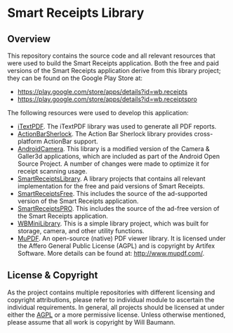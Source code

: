 Smart Receipts Library
==============

Overview
--------------

This repository contains the source code and all relevant resources that were used to build the Smart Receipts application. Both the free and paid versions of the Smart Receipts application derive from this library project; they can be found on the Google Play Store at:

- https://play.google.com/store/apps/details?id=wb.receipts
- https://play.google.com/store/apps/details?id=wb.receiptspro

The following resources were used to develop this application:

- [iTextPDF](http://itextpdf.com/). The iTextPDF library was used to generate all PDF reports.
- [ActionBarSherlock](http://actionbarsherlock.com/). The Action Bar Sherlock library provides cross-platform ActionBar support.
- [AndroidCamera](https://github.com/wbaumann/SmartReceiptsLibrary/tree/master/AndroidCamera). This library is a modified version of the Camera & Galler3d applications, which are included as part of the Android Open Source Project. A number of changes were made to optimize it for receipt scanning usage.
- [SmartReceiptsLibrary](https://github.com/wbaumann/SmartReceiptsLibrary/tree/master/SmartReceiptsLibrary). A library projects that contains all relevant implementation for the free and paid versions of Smart Receipts.
- [SmartReceiptsFree](https://github.com/wbaumann/SmartReceiptsLibrary/tree/master/SmartReceiptsFree). This includes the source of the ad-supported version of the Smart Receipts application.
- [SmartReceiptsPRO](https://github.com/wbaumann/SmartReceiptsLibrary/tree/master/SmartReceiptsPRO). This includes the source of the ad-free version of the Smart Receipts application.
- [WBMiniLibrary](https://github.com/wbaumann/SmartReceiptsLibrary/tree/master/wbMiniLibrary). This is a simple library project, which was built for storage, camera, and other utility functions.
- [MuPDF](https://github.com/wbaumann/SmartReceiptsLibrary/tree/master/mupdf). An open-source (native) PDF viewer library. It is licensed under the Affero General Public License (AGPL) and is copyright by Artifex Software. More details can be found at: http://www.mupdf.com/. 

License & Copyright
--------------
As the project contains multiple repositories with different licensing and copyright attributions, please refer to individual module to ascertain the individual requirements. In general, all projects should be licensed at under either the [AGPL](http://www.gnu.org/licenses/agpl.html) or a more permissive license. Unless otherwise mentioned, please assume that all work is copyright by Will Baumann.